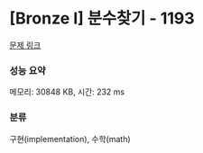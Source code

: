 # [Bronze I] 분수찾기 - 1193 

[문제 링크](https://www.acmicpc.net/problem/1193) 

### 성능 요약

메모리: 30848 KB, 시간: 232 ms

### 분류

구현(implementation), 수학(math)

